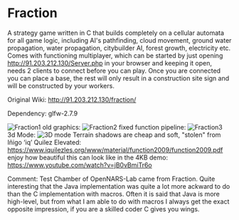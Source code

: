 # Fraction
A strategy game written in C that builds completely on a cellular automata for all game logic, including AI's pathfinding, cloud movement, ground water propagation, water propagation, citybuilder AI, forest growth, electricity etc.
Comes with functioning multiplayer, which can be started by just opening http://91.203.212.130/Server.php in your browser and keeping it open, needs 2 clients to connect before you can play. Once you are connected you can place a base, the rest will only result in a construction site sign and will be constructed by your workers.

Original Wiki: http://91.203.212.130/fraction/

Dependency: glfw-2.7.9

![Fraction1](https://user-images.githubusercontent.com/8284677/53295826-bdac1080-37fb-11e9-876a-7c1b32ddcf46.png)
old graphics:
![Fraction2](https://user-images.githubusercontent.com/8284677/53295829-c0a70100-37fb-11e9-9eee-a90a656ee6fc.png)
fixed function pipeline:
![Fraction3](https://user-images.githubusercontent.com/8284677/53295928-a1a96e80-37fd-11e9-8a7c-71c2e51c1f8e.png)
3d Mode:
![3D mode](https://user-images.githubusercontent.com/8284677/53295975-68bdc980-37fe-11e9-94a4-08c2cc8c2c58.png)
Terrain shadows are cheap and soft, "stolen" from Iñigo ‘iq’ Quilez Elevated: https://www.iquilezles.org/www/material/function2009/function2009.pdf enjoy how beautiful this can look like in the 4KB demo: https://www.youtube.com/watch?v=jB0vBmiTr6o

Comment:
Test Chamber of OpenNARS-Lab came from Fraction. Quite interesting that the Java implementation was quite a lot more ackward to do than the C implementation with macros. Often it is said that Java is more high-level, but from what I am able to do with macros I always get the exact opposite impression, if you are a skilled coder C gives you wings.
